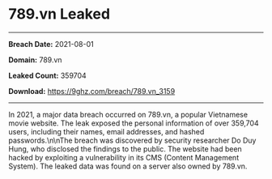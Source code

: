 # 789.vn Leaked

------------
**Breach Date:** 2021-08-01

**Domain:** 789.vn

**Leaked Count:** 359704

**Download:** https://9ghz.com/breach/789.vn_3159

------------
In 2021, a major data breach occurred on 789.vn, a popular Vietnamese movie website. The leak exposed the personal information of over 359,704 users, including their names, email addresses, and hashed passwords.\n\nThe breach was discovered by security researcher Do Duy Hung, who disclosed the findings to the public. The website had been hacked by exploiting a vulnerability in its CMS (Content Management System). The leaked data was found on a server also owned by 789.vn.
